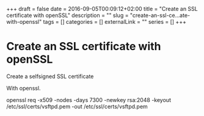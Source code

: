 +++ 
draft = false
date = 2016-09-05T00:09:12+02:00
title = "Create an SSL certificate with openSSL"
description = ""
slug = "create-an-ssl-ce…ate-with-openssl" 
tags = []
categories = []
externalLink = ""
series = []
+++

# Create an SSL certificate with openSSL

Create a selfsigned SSL certificate

With openssl.

openssl req -x509 -nodes -days 7300 -newkey rsa:2048 -keyout /etc/ssl/certs/vsftpd.pem -out /etc/ssl/certs/vsftpd.pem 